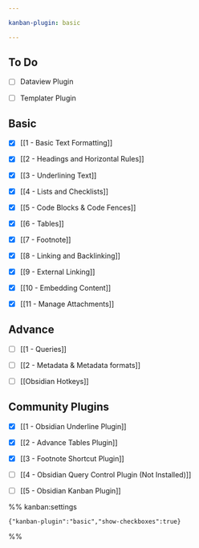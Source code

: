 ```yaml
---

kanban-plugin: basic

---
```


## To Do

- [ ] Dataview Plugin
- [ ] Templater Plugin


## Basic

- [x] [[1 - Basic Text Formatting]]
- [x] [[2 - Headings and Horizontal Rules]]
- [x] [[3 - Underlining Text]]
- [x] [[4 - Lists and Checklists]]
- [x] [[5 - Code Blocks & Code Fences]]
- [x] [[6 - Tables]]
- [x] [[7  - Footnote]]
- [x] [[8 - Linking and Backlinking]]
- [x] [[9 - External Linking]]
- [x] [[10 - Embedding Content]]
- [x] [[11 - Manage Attachments]]


## Advance

- [ ] [[1 - Queries]]
- [ ] [[2 - Metadata & Metadata formats]]
- [ ] [[Obsidian Hotkeys]]


## Community Plugins

- [x] [[1 - Obsidian Underline Plugin]]
- [x] [[2 - Advance Tables Plugin]]
- [x] [[3 - Footnote Shortcut Plugin]]
- [ ] [[4 - Obsidian Query Control Plugin (Not Installed)]]
- [ ] [[5 - Obsidian Kanban Plugin]]




%% kanban:settings
```
{"kanban-plugin":"basic","show-checkboxes":true}
```
%%